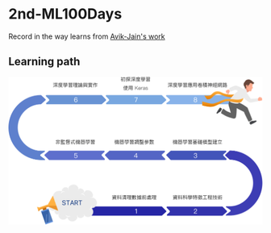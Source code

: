 # 2nd-ML100Days
Record in the way learns from [Avik-Jain's work](https://github.com/Avik-Jain/100-Days-Of-ML-Code)
## Learning path
![image](https://github.com/SFYeh/2nd-ML100Days/blob/master/learnWithCoach.png)


